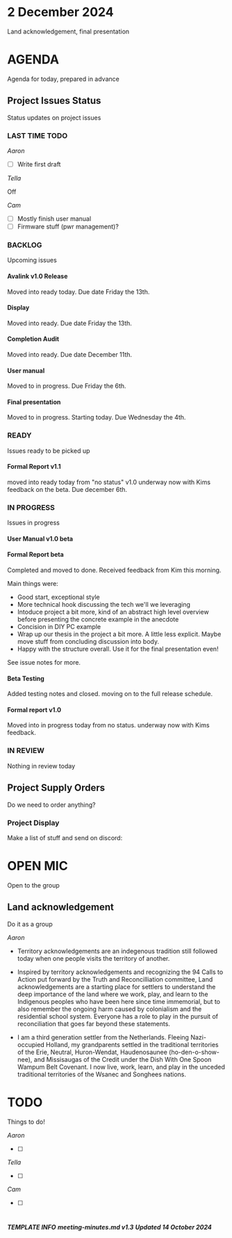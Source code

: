# 2 December 2024

Land acknowledgement, final presentation

# AGENDA

Agenda for today, prepared in advance

## Project Issues Status

Status updates on project issues

### LAST TIME TODO

_Aaron_

- [ ] Write first draft

_Tella_

Off

_Cam_

- [ ] Mostly finish user manual
- [ ] Firmware stuff (pwr management)?

### BACKLOG

Upcoming issues

#### Avalink v1.0 Release

Moved into ready today. Due date Friday the 13th.

#### Display

Moved into ready. Due date Friday the 13th.

#### Completion Audit

Moved into ready. Due date December 11th.

#### User manual

Moved to in progress. Due Friday the 6th.

#### Final presentation

Moved to in progress. Starting today. Due Wednesday the 4th.

### READY

Issues ready to be picked up

#### Formal Report v1.1

moved into ready today from "no status" v1.0 underway now with Kims feedback on the beta. Due december 6th.

### IN PROGRESS

Issues in progress

#### User Manual v1.0 beta



#### Formal Report beta

Completed and moved to done. Received feedback from Kim this morning.

Main things were:
  - Good start, exceptional style
  - More technical hook discussing the tech we'll we leveraging
  - Intoduce project a bit more, kind of an abstract high level overview before presenting the concrete example in the anecdote
  - Concision in DIY PC example
  - Wrap up our thesis in the project a bit more. A little less explicit. Maybe move stuff from concluding discussion into body.
  - Happy with the structure overall. Use it for the final presentation even!

See issue notes for more.

#### Beta Testing

Added testing notes and closed. moving on to the full release schedule.

#### Formal report v1.0

Moved into in progress today from no status. underway now with Kims feedback.

### IN REVIEW

Nothing in review today

## Project Supply Orders

Do we need to order anything?

### Project Display

Make a list of stuff and send on discord:

# OPEN MIC

Open to the group

## Land acknowledgement

Do it as a group

_Aaron_ 

- Territory acknowledgements are an indegenous tradition still followed today when one people visits the territory of another.
- Inspired by territory acknowledgements and recognizing the 94 Calls to Action put forward by the Truth and Reconcilliation committee, Land acknowledgements are a starting place for settlers to understand the deep importance of the land where we work, play, and learn to the Indigenous peoples who have been here since time immemorial, but to also remember the ongoing harm caused by colonialism and the residential school system. Everyone has a role to play in the pursuit of reconciliation that goes far beyond these statements.

- I am a third generation settler from the Netherlands. Fleeing Nazi-occupied Holland, my grandparents settled in the traditional territories of the Erie, Neutral, Huron-Wendat, Haudenosaunee (ho-den-o-show-nee), and Missisaugas of the Credit under the Dish With One Spoon Wampum Belt Covenant. I now live, work, learn, and play in the unceded traditional territories of the Wsanec and Songhees nations.

# TODO

Things to do!

_Aaron_

- [ ]

_Tella_

- [ ]

_Cam_

- [ ]

# 

***TEMPLATE INFO***
***meeting-minutes.md v1.3***
***Updated 14 October 2024***